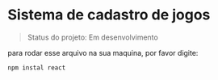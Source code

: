# Sistema de cadastro de jogos

>Status do projeto: Em desenvolvimento

para rodar esse arquivo na sua maquina, por favor digite:

```
npm instal react
```
